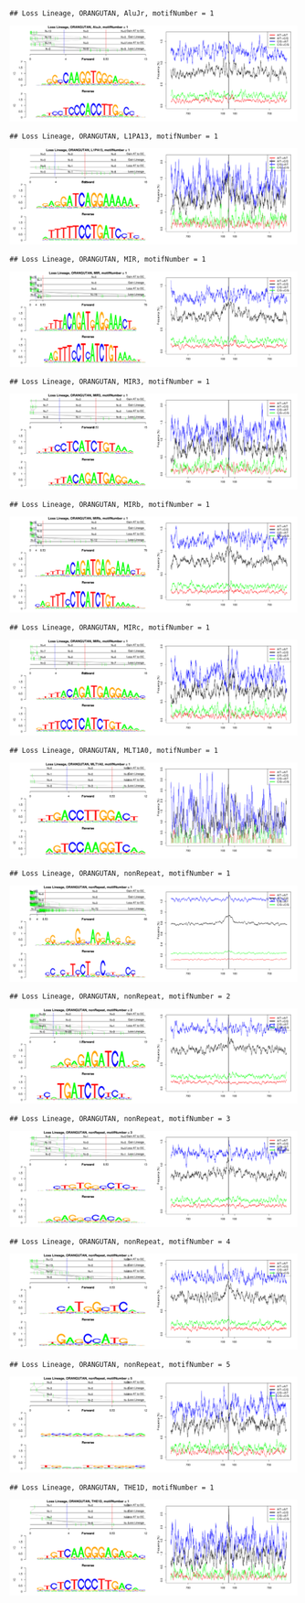 

```
## Loss Lineage, ORANGUTAN, AluJr, motifNumber = 1
```

![plot of chunk motifPValues](figure/motifPValues1.png) 

```
## Loss Lineage, ORANGUTAN, L1PA13, motifNumber = 1
```

![plot of chunk motifPValues](figure/motifPValues2.png) 

```
## Loss Lineage, ORANGUTAN, MIR, motifNumber = 1
```

![plot of chunk motifPValues](figure/motifPValues3.png) 

```
## Loss Lineage, ORANGUTAN, MIR3, motifNumber = 1
```

![plot of chunk motifPValues](figure/motifPValues4.png) 

```
## Loss Lineage, ORANGUTAN, MIRb, motifNumber = 1
```

![plot of chunk motifPValues](figure/motifPValues5.png) 

```
## Loss Lineage, ORANGUTAN, MIRc, motifNumber = 1
```

![plot of chunk motifPValues](figure/motifPValues6.png) 

```
## Loss Lineage, ORANGUTAN, MLT1A0, motifNumber = 1
```

![plot of chunk motifPValues](figure/motifPValues7.png) 

```
## Loss Lineage, ORANGUTAN, nonRepeat, motifNumber = 1
```

![plot of chunk motifPValues](figure/motifPValues8.png) 

```
## Loss Lineage, ORANGUTAN, nonRepeat, motifNumber = 2
```

![plot of chunk motifPValues](figure/motifPValues9.png) 

```
## Loss Lineage, ORANGUTAN, nonRepeat, motifNumber = 3
```

![plot of chunk motifPValues](figure/motifPValues10.png) 

```
## Loss Lineage, ORANGUTAN, nonRepeat, motifNumber = 4
```

![plot of chunk motifPValues](figure/motifPValues11.png) 

```
## Loss Lineage, ORANGUTAN, nonRepeat, motifNumber = 5
```

![plot of chunk motifPValues](figure/motifPValues12.png) 

```
## Loss Lineage, ORANGUTAN, THE1D, motifNumber = 1
```

![plot of chunk motifPValues](figure/motifPValues13.png) 
  

